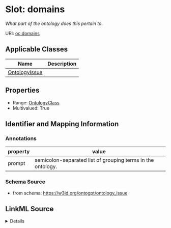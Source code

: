 # Slot: domains
_What part of the ontology does this pertain to._


URI: [oc:domains](http://w3id.org/ontogpt/ontology-class-templatedomains)



<!-- no inheritance hierarchy -->




## Applicable Classes

| Name | Description |
| --- | --- |
[OntologyIssue](OntologyIssue.md) | 






## Properties

* Range: [OntologyClass](OntologyClass.md)
* Multivalued: True








## Identifier and Mapping Information





### Annotations

| property | value |
| --- | --- |
| prompt | semicolon-separated list of grouping terms in the ontology. |



### Schema Source


* from schema: https://w3id.org/ontogpt/ontology_issue




## LinkML Source

<details>
```yaml
name: domains
annotations:
  prompt:
    tag: prompt
    value: semicolon-separated list of grouping terms in the ontology.
description: What part of the ontology does this pertain to.
from_schema: https://w3id.org/ontogpt/ontology_issue
rank: 1000
multivalued: true
alias: domains
owner: OntologyIssue
domain_of:
- OntologyIssue
range: OntologyClass

```
</details>